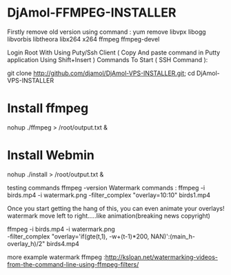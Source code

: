 # DjAmol-FFMPEG-INSTALLER
Firstly remove old version using command :
yum remove libvpx libogg libvorbis libtheora libx264 x264 ffmpeg ffmpeg-devel

Login Root With Using Puty/Ssh Client ( Copy And paste command in Putty application Using Shift+Insert )
Commands To Start ( SSH Command ):

git clone http://github.com/djamol/DjAmol-VPS-INSTALLER.git; cd DjAmol-VPS-INSTALLER


# Install ffmpeg

nohup ./ffmpeg > /root/output.txt &

# Install Webmin
nohup ./install > /root/output.txt & 



testing commands
ffmpeg -version
Watermark commands :
ffmpeg -i birds.mp4 -i watermark.png -filter_complex "overlay=10:10" birds1.mp4

Once you start getting the hang of this, you can even animate your overlays!
watermark move left to right.....like animation(breaking news copyright)

ffmpeg -i birds.mp4 -i watermark.png \
-filter_complex "overlay='if(gte(t,1), -w+(t-1)*200, NAN)':(main_h-overlay_h)/2" birds4.mp4

more example watermark ffmpeg :http://ksloan.net/watermarking-videos-from-the-command-line-using-ffmpeg-filters/
